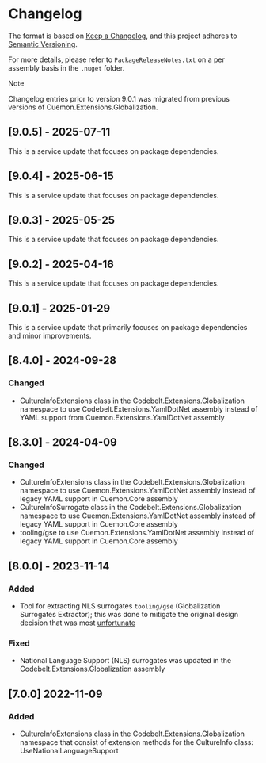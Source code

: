 # Changelog

The format is based on [Keep a Changelog](https://keepachangelog.com/en/1.1.0/), and this project adheres to [Semantic Versioning](https://semver.org/spec/v2.0.0.html).

For more details, please refer to `PackageReleaseNotes.txt` on a per assembly basis in the `.nuget` folder.

> [!NOTE]  
> Changelog entries prior to version 9.0.1 was migrated from previous versions of Cuemon.Extensions.Globalization.

## [9.0.5] - 2025-07-11

This is a service update that focuses on package dependencies.

## [9.0.4] - 2025-06-15

This is a service update that focuses on package dependencies.

## [9.0.3] - 2025-05-25

This is a service update that focuses on package dependencies.

## [9.0.2] - 2025-04-16

This is a service update that focuses on package dependencies.

## [9.0.1] - 2025-01-29

This is a service update that primarily focuses on package dependencies and minor improvements.

## [8.4.0] - 2024-09-28

### Changed

- CultureInfoExtensions class in the Codebelt.Extensions.Globalization namespace to use Codebelt.Extensions.YamlDotNet assembly instead of YAML support from Cuemon.Extensions.YamlDotNet assembly

## [8.3.0] - 2024-04-09

### Changed

- CultureInfoExtensions class in the Codebelt.Extensions.Globalization namespace to use Cuemon.Extensions.YamlDotNet assembly instead of legacy YAML support in Cuemon.Core assembly
- CultureInfoSurrogate class in the Codebelt.Extensions.Globalization namespace to use Cuemon.Extensions.YamlDotNet assembly instead of legacy YAML support in Cuemon.Core assembly
- tooling/gse to use Cuemon.Extensions.YamlDotNet assembly instead of legacy YAML support in Cuemon.Core assembly 

## [8.0.0] - 2023-11-14

### Added

- Tool for extracting NLS surrogates `tooling/gse` (Globalization Surrogates Extractor); this was done to mitigate the original design decision that was most [unfortunate](https://github.com/gimlichael/Cuemon/commit/71ff4f9ecb95897170aab1e6ba894c320ae095bd)

### Fixed

- National Language Support (NLS) surrogates was updated in the Codebelt.Extensions.Globalization assembly

## [7.0.0] 2022-11-09

### Added

- CultureInfoExtensions class in the Codebelt.Extensions.Globalization namespace that consist of extension methods for the CultureInfo class: UseNationalLanguageSupport
